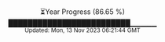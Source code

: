 <p align="center">
⏳Year Progress (86.65 %) <br>
█████████████████████████▁▁▁▁▁ <br>
<sub>Updated: Mon, 13 Nov 2023 06:21:44 GMT</sub>
</p>

